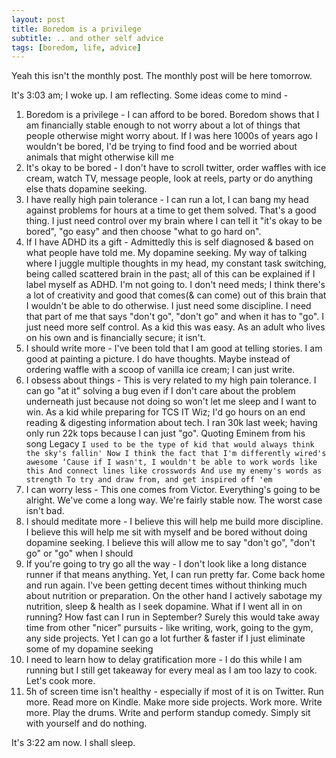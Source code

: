 ```yaml
---
layout: post
title: Boredom is a privilege
subtitle: .. and other self advice
tags: [boredom, life, advice]
---
```


Yeah this isn't the monthly post. The monthly post will be here tomorrow.

It's 3:03 am; I woke up. I am reflecting. Some ideas come to mind -

1. Boredom is a privilege - I can afford to be bored. Boredom shows that I am financially stable enough to not worry about a lot of things
that people otherwise might worry about. If I was here 1000s of years ago I wouldn't be bored, I'd be trying to find food and be worried
about animals that might otherwise kill me
2. It's okay to be bored - I don't have to scroll twitter, order waffles with ice cream, watch TV, message people, look at reels, party or do anything else
thats dopamine seeking.
3. I have really high pain tolerance - I can run a lot, I can bang my head against problems for hours at a time to get them solved. That's a good thing. I just
need control over my brain where I can tell it "it's okay to be bored", "go easy" and then choose "what to go hard on".
4. If I have ADHD its a gift - Admittedly this is self diagnosed & based on what people have told me. My dopamine seeking. My way of talking where I juggle multiple thoughts in my head, my constant task switching, being called scattered brain in the past; all of this can be explained if I label myself as ADHD. I'm not going to. I don't need meds; I think there's a lot of creativity and good that comes(& can come) out of this brain that I wouldn't be able to do otherwise. I just need some discipline. I need that part of me that says "don't go", "don't go" and when it has to "go". I just need more self control. As a kid this was easy. As an adult who
lives on his own and is financially secure; it isn't.
5. I should write more - I've been told that I am good at telling stories. I am good at painting a picture. I do have thoughts. Maybe instead of ordering waffle with a scoop of vanilla ice cream; I can just write.
6. I obsess about things - This is very related to my high pain tolerance. I can go "at it" solving a bug even if I don't care about the problem underneath just because
not doing so won't let me sleep and I want to win. As a kid while preparing for TCS IT Wiz; I'd go hours on an end reading & digesting information about tech. I ran 30k last week; having only run 22k tops because I can just "go". Quoting Eminem from his song Legacy `I used to be the type of kid that would always think the sky's fallin' Now I think the fact that I'm differently wired's awesome ‘Cause if I wasn't, I wouldn't be able to work words like this And connect lines like crosswords And use my enemy's words as strength To try and draw from, and get inspired off 'em`
7. I can worry less - This one comes from Victor. Everything's going to be alright. We've come a long way. We're fairly stable now. The worst case isn't bad.
8. I should meditate more - I believe this will help me build more discipline. I believe this will help me sit with myself and be bored without doing dopamine seeking. I believe this will allow me to say "don't go", "don't go" or "go" when I should
9. If you're going to try go all the way - I don't look like a long distance runner if that means anything. Yet, I can run pretty far. Come back home and run again. I've been getting decent times without thinking much about nutrition or preparation. On the other hand I actively sabotage my nutrition, sleep & health as I seek dopamine. What if I went all in on running? How fast can I run in September? Surely this would take away time from other "nicer" pursuits - like writing, work, going to the gym, any side projects. Yet I can go a lot further & faster if I just eliminate some of my dopamine seeking
10. I need to learn how to delay gratification more - I do this while I am running but I still get takeaway for every meal as I am too lazy to cook. Let's cook more.
11. 5h of screen time isn't healthy - especially if most of it is on Twitter. Run more. Read more on Kindle. Make more side projects. Work more. Write more. Play the drums. Write and perform standup comedy. Simply sit with yourself and do nothing.

It's 3:22 am now. I shall sleep.
